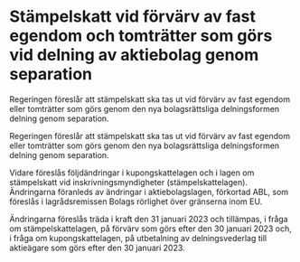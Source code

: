 # Stämpelskatt vid förvärv av fast egendom och tomträtter som görs vid delning av aktiebolag genom separation

Regeringen föreslår att stämpelskatt ska tas ut vid förvärv av fast egendom eller tomträtter som görs genom den nya bolagsrättsliga delningsformen delning genom separation.

Regeringen föreslår att stämpelskatt ska tas ut vid förvärv av fast egendom eller tomträtter som görs genom den nya bolagsrättsliga delningsformen delning genom separation.

Vidare föreslås följdändringar i kupongskattelagen och i lagen om stämpelskatt vid inskrivningsmyndigheter (stämpelskattelagen). Ändringarna föranleds av ändringar i aktiebolagslagen, förkortad ABL, som föreslås i lagrådsremissen Bolags rörlighet över gränserna inom EU.

Ändringarna föreslås träda i kraft den 31 januari 2023 och tillämpas, i fråga om stämpelskattelagen, på förvärv som görs efter den 30 januari 2023 och, i fråga om kupongskattelagen, på utbetalning av delningsvederlag till aktieägare som görs efter den 30 januari 2023.
